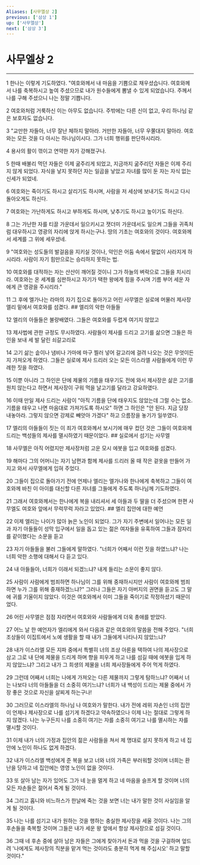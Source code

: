 ```yaml
---
Aliases: [사무엘상 2]
previous: ['삼상 1']
up: ['사무엘상']
next: ['삼상 3']
---
```

# 사무엘상 2

***


1 한나는 이렇게 기도하였다. "여호와께서 내 마음을 기쁨으로 채우셨습니다. 여호와께서 나를 축복하시고 높여 주셨으므로 내가 원수들에게 뽐낼 수 있게 되었습니다. 주께서 나를 구해 주셨으니 나는 정말 기쁩니다. 

2 여호와처럼 거룩하신 이는 아무도 없습니다. 주밖에는 다른 신이 없고, 우리 하나님 같은 보호자도 없습니다. 

3 "교만한 자들아, 너무 잘난 체하지 말아라. 거만한 자들아, 너무 우쭐대지 말아라. 여호와는 모든 것을 다 아시는 하나님이시다. 그가 너희 행위를 판단하시리라. 

4 용사의 활이 꺾이고 연약한 자가 강해졌구나. 

5 한때 배불리 먹던 자들은 이제 굶주리게 되었고, 지금까지 굶주리던 자들은 이제 주리지 않게 되었다. 자식을 낳지 못하던 자는 일곱을 낳았고 자녀를 많이 둔 자는 자식 없는 신세가 되었네. 

6 여호와는 죽이기도 하시고 살리기도 하시며, 사람을 저 세상에 보내기도 하시고 다시 돌아오게도 하신다. 

7 여호와는 가난하게도 하시고 부하게도 하시며, 낮추기도 하시고 높이기도 하신다. 

8 그는 가난한 자를 티끌 가운데서 일으키시고 잿더미 가운데서도 일으켜 그들을 귀족처럼 대우하시고 영광의 자리에 앉게 하시는구나. 땅의 기초는 여호와의 것이다. 여호와께서 세계를 그 위에 세우셨네. 

9 "여호와는 성도들의 발걸음을 지키실 것이나, 악인은 어둠 속에서 말없이 사라지게 하시리라. 사람이 자기 힘만으로는 승리하지 못하는 법. 

10 여호와를 대적하는 자는 산산이 깨어질 것이니 그가 하늘의 벼락으로 그들을 치시리라. 여호와는 온 세계를 심판하시고 자기가 택한 왕에게 힘을 주시며 기름 부어 세운 자에게 큰 영광을 주시리라." 

11 그 후에 엘가나는 라마의 자기 집으로 돌아가고 어린 사무엘은 실로에 머물러 제사장 엘리 밑에서 여호와를 섬겼다. ## 엘리의 악한 아들들 

12 엘리의 아들들은 불량배였다. 그들은 여호와를 두렵게 여기지 않았고 

13 제사법에 관한 규정도 무시하였다. 사람들이 제사를 드리고 고기를 삶으면 그들은 하인을 보내 세 발 달린 쇠갈고리로 

14 고기 삶는 솥이나 냄비나 가마에 마구 찔러 넣어 갈고리에 걸려 나오는 것은 무엇이든지 가져오게 하였다. 그들은 실로에 제사 드리러 오는 모든 이스라엘 사람들에게 이런 무례한 짓을 하였다. 

15 이뿐 아니라 그 하인은 단에 제물의 기름을 태우기도 전에 와서 제사장은 삶은 고기를 원치 않는다고 하면서 제사장이 구워 먹을 날고기를 달라고 강요하였다. 

16 이때 만일 제사 드리는 사람이 "아직 기름을 단에 태우지도 않았는데 그럴 수는 없소. 기름을 태우고 나면 마음대로 가져가도록 하시오" 하면 그 하인은 "안 된다. 지금 당장 내놓아라. 그렇지 않으면 강제로 빼앗아 가겠다" 하고 으름장을 놓기가 일쑤였다. 

17 엘리의 아들들이 짓는 이 죄가 여호와께서 보시기에 매우 컸던 것은 그들이 여호와께 드리는 백성들의 제사를 멸시하였기 때문이었다. ## 실로에서 섬기는 사무엘 

18 사무엘은 아직 어렸지만 제사장처럼 고운 모시 에봇을 입고 여호와를 섬겼다. 

19 해마다 그의 어머니는 자기 남편과 함께 제사를 드리러 올 때 작은 겉옷을 만들어 가지고 와서 사무엘에게 입혀 주었다. 

20 그들이 집으로 돌아가기 전에 언제나 엘리는 엘가나와 한나에게 축복하고 그들이 여호와께 바친 이 아이를 대신할 다른 자녀를 그들에게 주도록 하나님께 기도하였다. 

21 그래서 여호와께서는 한나에게 복을 내리셔서 세 아들과 두 딸을 더 주셨으며 한편 사무엘도 여호와 앞에서 무럭무럭 자라고 있었다. ## 엘리 집안에 대한 예언 

22 이제 엘리는 나이가 많아 늙은 노인이 되었다. 그가 자기 주변에서 일어나는 모든 일과 자기 아들들이 성막 입구에서 일을 돕고 있는 젊은 여자들을 유혹하여 그들과 잠자리를 같이했다는 소문을 듣고 

23 자기 아들들을 불러 그들에게 말하였다. "너희가 어째서 이런 짓을 하였느냐? 나는 너희 악한 소행에 대해서 다 듣고 있다. 

24 내 아들들아, 너희가 이래서 되겠느냐? 내게 들리는 소문이 좋지 않다. 

25 사람이 사람에게 범죄하면 하나님이 그를 위해 중재하시지만 사람이 여호와께 범죄하면 누가 그를 위해 중재하겠느냐?" 그러나 그들은 자기 아버지의 권면을 듣고도 그 말에 귀를 기울이지 않았다. 이것은 여호와께서 이미 그들을 죽이기로 작정하셨기 때문이었다. 

26 어린 사무엘은 점점 자라면서 여호와와 사람들에게 더욱 총애를 받았다. 

27 어느 날 한 예언자가 엘리에게 와서 다음과 같은 여호와의 말씀을 전해 주었다. "너희 조상들이 이집트에서 노예 생활을 할 때 내가 그들에게 나타나지 않았느냐? 

28 내가 이스라엘 모든 지파 중에서 특별히 너의 조상 아론을 택하여 나의 제사장으로 삼고 그로 내 단에 제물을 드리게 하며 향을 피우게 하고 나를 섬길 때에 에봇을 입게 하지 않았느냐? 그리고 내가 그 희생의 제물을 너희 제사장들에게 주어 먹게 하였다. 

29 그런데 어째서 너희는 나에게 가져오는 다른 제물까지 그렇게 탐하느냐? 어째서 너는 나보다 너의 아들들을 더 소중히 여기느냐? 너희가 내 백성이 드리는 제물 중에서 가장 좋은 것으로 자신을 살찌게 하는구나! 

30 그러므로 이스라엘의 하나님 나 여호와가 말한다. 내가 전에 레위 자손인 너의 집안이 언제나 제사장으로 나를 섬기게 하겠다고 약속하였으나 이제 나는 절대로 그렇게 하지 않겠다. 나는 누구든지 나를 소중히 여기는 자를 소중히 여기고 나를 멸시하는 자를 멸시할 것이다. 

31 이제 내가 너의 가정과 집안의 젊은 사람들을 쳐서 제 명대로 살지 못하게 하고 네 집안에 노인이 하나도 없게 하겠다. 

32 내가 이스라엘 백성에게 준 복을 보고 너와 너의 가족은 부러워할 것이며 너희는 환난을 당하고 네 집안에는 영영 노인이 없을 것이다. 

33 또 살아 남는 자가 있어도 그가 네 눈을 멀게 하고 네 마음을 슬프게 할 것이며 너의 모든 자손들은 젊어서 죽게 될 것이다. 

34 그리고 홉니와 비느하스가 한날에 죽는 것을 보면 너는 내가 말한 것이 사실임을 알게 될 것이다. 

35 나는 나를 섬기고 내가 원하는 것을 행하는 충실한 제사장을 세울 것이다. 나는 그의 후손들을 축복할 것이며 그들은 내가 세운 왕 앞에서 항상 제사장으로 섬길 것이다. 

36 그때 네 후손 중에 살아 남은 자들은 그에게 찾아가서 돈과 먹을 것을 구걸하며 엎드려 '나에게도 제사장의 직분을 맡겨 먹는 것이라도 충분히 먹게 해 주십시오' 하고 말할 것이다."
